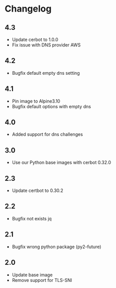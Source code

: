# Changelog

## 4.3

- Update cerbot to 1.0.0
- Fix issue with DNS provider AWS

## 4.2

- Bugfix default empty dns setting

## 4.1

- Pin image to Alpine3.10
- Bugfix default options with empty dns

## 4.0

- Added support for dns challenges

## 3.0

- Use our Python base images with cerbot 0.32.0

## 2.3

- Update certbot to 0.30.2

## 2.2

- Bugfix not exists jq

## 2.1

- Bugfix wrong python package (py2-future)

## 2.0

- Update base image
- Remove support for TLS-SNI
